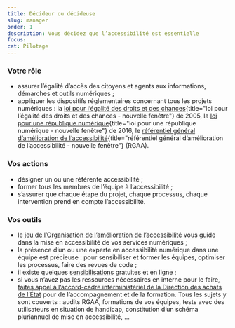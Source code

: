 ```yaml
---
title: Décideur ou décideuse
slug: manager
order: 1
description: Vous décidez que l’accessibilité est essentielle
focus: 
cat: Pilotage
---
```


### Votre rôle

* assurer l’égalité d’accès des citoyens et agents aux informations, démarches et outils numériques ;
* appliquer les dispositifs réglementaires concernant tous les projets numériques : la [loi pour l’égalité des droits et des chances](https://www.legifrance.gouv.fr/affichTexteArticle.do?idArticle=LEGIARTI000037388867&cidTexte=LEGITEXT000006051257){title="loi pour l’égalité des droits et des chances - nouvelle fenêtre"}  de 2005, la [loi pour une république numérique](https://www.legifrance.gouv.fr/jorf/id/JORFTEXT000033202746/){title="loi pour une république numérique - nouvelle fenêtre"}  de 2016, le [référentiel général d’amélioration de l’accessibilité](https://www.numerique.gouv.fr/publications/rgaa-accessibilite/){title="référentiel général d’amélioration de l’accessibilité - nouvelle fenêtre"} (RGAA). 

### Vos actions

* désigner un ou une référente accessibilité ;
* former tous les membres de l’équipe à l’accessibilité ;
* s’assurer que chaque étape du projet, chaque processus, chaque intervention prend en compte l’accessibilité.

### Vos outils

* le [jeu de l’Organisation de l’amélioration de l’accessibilité](/outils/jeu-de-oaa/) vous guide dans la mise en accessibilité de vos services numériques ;
* la présence d’un ou une experte en accessibilité numérique dans une équipe est précieuse : pour sensibiliser et former les équipes, optimiser les processus, faire des revues de code ;
* il existe quelques [sensibilisations](/formations/) gratuites et en ligne ;
* si vous n’avez pas les ressources nécessaires en interne pour le faire, [faites appel à l’accord-cadre interministériel de la Direction des achats de l’État](../../accord-cadre-dae/) pour de l’accompagnement et de la formation. Tous les sujets y sont couverts : audits RGAA, formations de vos équipes, tests avec des utilisateurs en situation de handicap, constitution d’un schéma pluriannuel de mise en accessibilité, …
